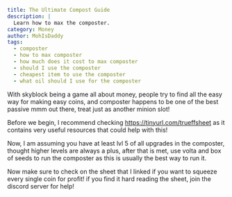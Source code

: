 ```yaml {metadata}
title: The Ultimate Compost Guide
description: |
  Learn how to max the composter.
category: Money
author: MohIsDaddy
tags:
  - composter
  - how to max composter
  - how much does it cost to max composter
  - should I use the composter
  - cheapest item to use the composter
  - what oil should I use for the composter
```

With skyblock being a game all about money, people try to find all the easy way for 
making easy coins, and composter happens to be one of the best passive mmm out there,
treat just as another minion slot!

Before we begin, I recommend checking https://tinyurl.com/trueffsheet as it contains
very useful resources that could help with this!

Now, I am assuming you have at least lvl 5 of all upgrades in the composter, thought
higher levels are always a plus, after that is met, use volta and box of seeds to 
run the composter as this is usually the best way to run it.

Now make sure to check on the sheet that I linked if you want to squeeze every single 
coin for profit! if you find it hard reading the sheet, join the discord server for
help!
